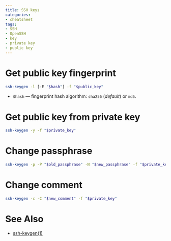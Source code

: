 ```yaml
---
title: SSH keys
categories:
- cheatsheet
tags:
- SSH
- OpenSSH
- key
- private key
- public key
---
```

# Get public key fingerprint

```bash
ssh-keygen -l [-E "$hash"] -f "$public_key"
```
- `$hash` — fingerprint hash algorithm: `sha256` (_default_) or `md5`.

# Get public key from private key

```bash
ssh-keygen -y -f "$private_key"
```

# Change passphrase

```bash
ssh-keygen -p -P "$old_passphrase" -N "$new_passphrase" -f "$private_key"
```

# Change comment

```bash
ssh-keygen -c -C "$new_comment" -f "$private_key"
```

# See Also

- [ssh-keygen(1)](https://man7.org/linux/man-pages/man1/ssh-keygen.1.html "man 1 ssh-keygen")
